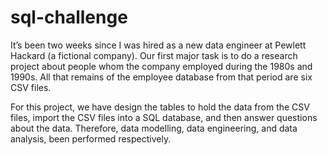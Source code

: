 # sql-challenge

It’s been two weeks since I was hired as a new data engineer at Pewlett Hackard (a fictional company). Our first major task is to do a research project about people whom the company employed during the 1980s and 1990s. All that remains of the employee database from that period are six CSV files.

For this project, we have design the tables to hold the data from the CSV files, import the CSV files into a SQL database, and then answer questions about the data. Therefore, data modelling, data engineering, and data analysis, been performed  respectively.
